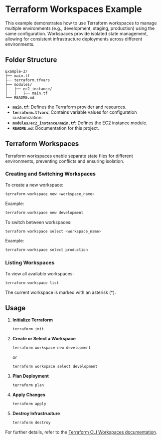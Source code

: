 # Terraform Workspaces Example

This example demonstrates how to use Terraform workspaces to manage multiple environments (e.g., development, staging, production) using the same configuration. Workspaces provide isolated state management, allowing for consistent infrastructure deployments across different environments.

## Folder Structure

```
Example-3/
├── main.tf
├── terraform.tfvars
├── modules/
│   ├── ec2_instance/
│   │   ├── main.tf
└── README.md
```

- **`main.tf`**: Defines the Terraform provider and resources.
- **`terraform.tfvars`**: Contains variable values for configuration customization.
- **`modules/ec2_instance/main.tf`**: Defines the EC2 instance module.
- **`README.md`**: Documentation for this project.

## Terraform Workspaces

Terraform workspaces enable separate state files for different environments, preventing conflicts and ensuring isolation.

### Creating and Switching Workspaces

To create a new workspace:

```bash
terraform workspace new <workspace_name>
```

Example:
```bash
terraform workspace new development
```

To switch between workspaces:
```bash
terraform workspace select <workspace_name>
```

Example:
```bash
terraform workspace select production
```

### Listing Workspaces
To view all available workspaces:
```bash
terraform workspace list
```

The current workspace is marked with an asterisk (*).

## Usage

1. **Initialize Terraform**
   ```bash
   terraform init
   ```
2. **Create or Select a Workspace**
   ```bash
   terraform workspace new development
   ```
   or
   ```bash
   terraform workspace select development
   ```
3. **Plan Deployment**
   ```bash
   terraform plan
   ```
4. **Apply Changes**
   ```bash
   terraform apply
   ```
5. **Destroy Infrastructure**
   ```bash
   terraform destroy
   ```

For further details, refer to the [Terraform CLI Workspaces documentation](https://developer.hashicorp.com/terraform/cli/workspaces).

